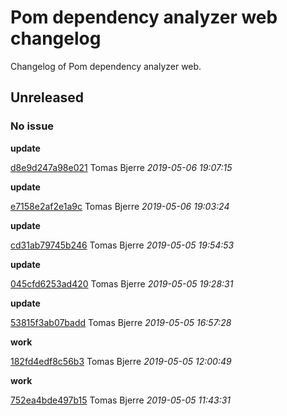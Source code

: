 
 # Pom dependency analyzer web changelog

Changelog of Pom dependency analyzer web.

## Unreleased
### No issue

**update**


[d8e9d247a98e021](https://github.com/tomasbjerre/pom-dependency-web/commit/d8e9d247a98e021) Tomas Bjerre *2019-05-06 19:07:15*

**update**


[e7158e2af2e1a9c](https://github.com/tomasbjerre/pom-dependency-web/commit/e7158e2af2e1a9c) Tomas Bjerre *2019-05-06 19:03:24*

**update**


[cd31ab79745b246](https://github.com/tomasbjerre/pom-dependency-web/commit/cd31ab79745b246) Tomas Bjerre *2019-05-05 19:54:53*

**update**


[045cfd6253ad420](https://github.com/tomasbjerre/pom-dependency-web/commit/045cfd6253ad420) Tomas Bjerre *2019-05-05 19:28:31*

**update**


[53815f3ab07badd](https://github.com/tomasbjerre/pom-dependency-web/commit/53815f3ab07badd) Tomas Bjerre *2019-05-05 16:57:28*

**work**


[182fd4edf8c56b3](https://github.com/tomasbjerre/pom-dependency-web/commit/182fd4edf8c56b3) Tomas Bjerre *2019-05-05 12:00:49*

**work**


[752ea4bde497b15](https://github.com/tomasbjerre/pom-dependency-web/commit/752ea4bde497b15) Tomas Bjerre *2019-05-05 11:43:31*


 